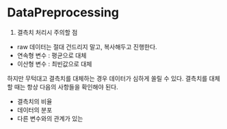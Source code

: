 # DataPreprocessing

1. 결측치 처리시 주의할 점
- raw 데이터는 절대 건드리지 말고, 복사해두고 진행한다.
- 연속형 변수 : 평균으로 대체
- 이산형 변수 : 최빈값으로 대체

하지만 무턱대고 결측치를 대체하는 경우 데이터가 심하게 쏠릴 수 있다. 결측치를 대체할 때는 항상 다음의 사항들을 확인해야 된다.
- 결측치의 비율
- 데이터의 분포
- 다른 변수와의 관계가 있는
